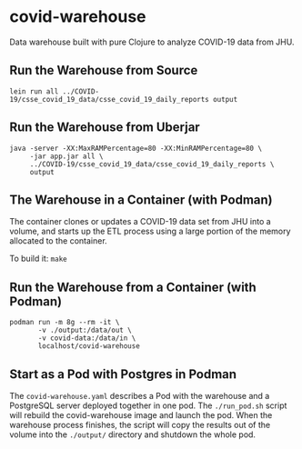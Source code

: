 # covid-warehouse

Data warehouse built with pure Clojure to analyze COVID-19 data from JHU.

## Run the Warehouse from Source
`lein run all ../COVID-19/csse_covid_19_data/csse_covid_19_daily_reports output`

## Run the Warehouse from Uberjar
```
java -server -XX:MaxRAMPercentage=80 -XX:MinRAMPercentage=80 \
     -jar app.jar all \
     ../COVID-19/csse_covid_19_data/csse_covid_19_daily_reports \
     output
```

## The Warehouse in a Container (with Podman)

The container clones or updates a COVID-19 data set from JHU into a volume,
and starts up the ETL process using a large portion of the memory allocated
to the container.

To build it: `make`

## Run the Warehouse from a Container (with Podman)
```
podman run -m 8g --rm -it \
       -v ./output:/data/out \
       -v covid-data:/data/in \
       localhost/covid-warehouse
```

## Start as a Pod with Postgres in Podman

The `covid-warehouse.yaml` describes a Pod with the warehouse and a PostgreSQL
server deployed together in one pod. The `./run_pod.sh` script will rebuild
the covid-warehouse image and launch the pod. When the warehouse process finishes,
the script will copy the results out of the volume into the `./output/` directory
and shutdown the whole pod.
